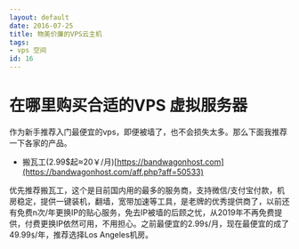 ```yaml
---
layout: default
date: 2016-07-25
title: 物美价廉的VPS云主机
tags:
- vps 空间
id: 16
---
```


# 在哪里购买合适的VPS 虚拟服务器

作为新手推荐入门最便宜的vps，即便被墙了，也不会损失太多。那么下面我推荐一下各家的产品。

- 搬瓦工(2.99$起≈20￥/月)[https://bandwagonhost.com](https://bandwagonhost.com/aff.php?aff=50533)

优先推荐搬瓦工，这个是目前国内用的最多的服务商，支持微信/支付宝付款，机房稳定，提供一键装机，翻墙，宽带加速等工具，是老牌的优秀提供商了，以前还有免费n次/年更换IP的贴心服务，免去IP被墙的后顾之忧，从2019年不再免费提供，付费更换IP依然可用，不用担心。之前最便宜的2.99`$`/月，现在最便宜的成了49.99`$`/年，推荐选择Los Angeles机房。


